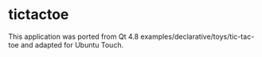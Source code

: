 # tictactoe
This application was ported from Qt 4.8 examples/declarative/toys/tic-tac-toe 
and adapted for Ubuntu Touch.


